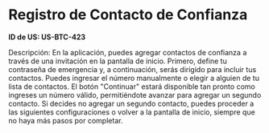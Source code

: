# Registro de Contacto de Confianza

**ID de US: US-BTC-423**

Descripción: En la aplicación, puedes agregar contactos de confianza a través de una invitación en la pantalla de inicio. Primero, define tu contraseña de emergencia y, a continuación, serás dirigido para incluir tus contactos. Puedes ingresar el número manualmente o elegir a alguien de tu lista de contactos. El botón "Continuar" estará disponible tan pronto como ingreses un número válido, permitiéndote avanzar para agregar un segundo contacto. Si decides no agregar un segundo contacto, puedes proceder a las siguientes configuraciones o volver a la pantalla de inicio, siempre que no haya más pasos por completar.
